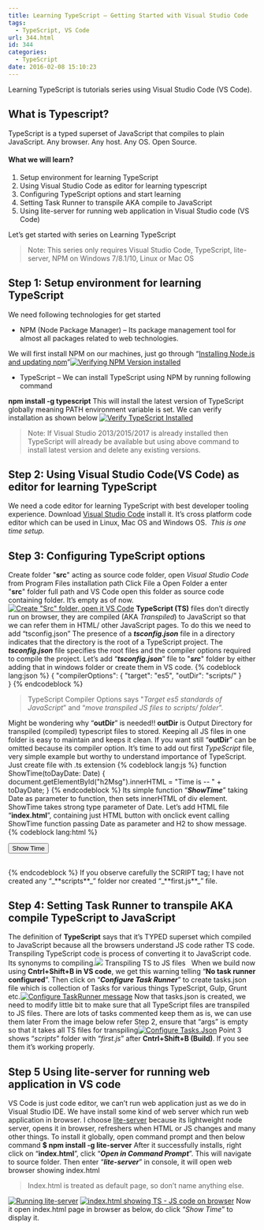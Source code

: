 ```yaml
---
title: Learning TypeScript – Getting Started with Visual Studio Code
tags:
  - TypeScript, VS Code
url: 344.html
id: 344
categories:
  - TypeScript  
date: 2016-02-08 15:10:23
---
```


Learning TypeScript is tutorials series using Visual Studio Code (VS Code).

What is Typescript?
-------------------

TypeScript is a typed superset of JavaScript that compiles to plain JavaScript. Any browser. Any host. Any OS. Open Source.

#### What we will learn?

1.  Setup environment for learning TypeScript
2.  Using Visual Studio Code as editor for learning typescript
3.  Configuring TypeScript options and start learning
4.  Setting Task Runner to transpile AKA compile to JavaScript
5.  Using lite-server for running web application in Visual Studio code (VS Code)

Let’s get started with series on Learning TypeScript

> Note: This series only requires Visual Studio Code, TypeScript, lite-server, NPM on Windows 7/8.1/10, Linux or Mac OS

Step 1: Setup environment for learning TypeScript
-------------------------------------------------

We need following technologies for get started

*   NPM (Node Package Manager) – Its package management tool for almost all packages related to web technologies.

We will first install NPM on our machines, just go through “[Installing Node.js and updating npm](https://docs.npmjs.com/getting-started/installing-node)”[![Verifying NPM Version installed](http://www.mithunvp.com/wp-content/uploads/2016/02/npm-version.png)](http://www.mithunvp.com/wp-content/uploads/2016/02/npm-version.png)

*   TypeScript – We can install TypeScript using NPM by running following command

**npm install -g typescript** This will install the latest version of TypeScript globally meaning PATH environment variable is set. We can verify installation as shown below [![Verify TypeScript Installed](http://www.mithunvp.com/wp-content/uploads/2016/02/typescript-version.png)](http://www.mithunvp.com/wp-content/uploads/2016/02/typescript-version.png)

> Note: If Visual Studio 2013/2015/2017 is already installed then TypeScript will already be available but using above command to install latest version and delete any existing versions.

Step 2: Using Visual Studio Code(VS Code) as editor for learning TypeScript
---------------------------------------------------------------------------

We need a code editor for learning TypeScript with best developer tooling experience. Download [Visual Studio Code](https://code.visualstudio.com/) install it. It’s cross platform code editor which can be used in Linux, Mac OS and Windows OS.  _This is one time setup._

Step 3: Configuring TypeScript options
--------------------------------------

Create folder "**src**" acting as source code folder, open _Visual Studio Code_ from Program Files installation path Click File a Open Folder a enter "**src**" folder full path and VS Code open this folder as source code containing folder. It’s empty as of now. [![Create "Src" folder, open it VS Code](http://www.mithunvp.com/wp-content/uploads/2016/02/vscode-openFolder.png)](http://www.mithunvp.com/wp-content/uploads/2016/02/vscode-openFolder.png) **TypeScript (TS)** files don’t directly run on browser, they are compiled (AKA _Transpiled_) to JavaScript so that we can refer them in HTML/ other JavaScript pages. To do this we need to add “tsconfig.json” The presence of a **_tsconfig.json_** file in a directory indicates that the directory is the root of a TypeScript project. The **_tsconfig.json_** file specifies the root files and the compiler options required to compile the project. Let’s add “_**tsconfig.json**_” file to "**_src_**" folder by either adding that in windows folder or create them in VS code.
{% codeblock lang:json %}
{
    "compilerOptions": {
        "target": "es5", 
        "outDir": "scripts/"
    }    
}
{% endcodeblock %}
> TypeScript Compiler Options says "_Target es5 standards of JavaScript_” and “_move transpiled JS files to scripts/ folder_”.

Might be wondering why “**outDir**” is needed!! **outDir** is Output Directory for transpiled (compiled) typescript files to stored. Keeping all JS files in one folder is easy to maintain and keeps it clean. If you want still “**outDir**” can be omitted because its compiler option. It’s time to add out first _TypeScript_ file, very simple example but worthy to understand importance of TypeScript. Just create file with .ts extension
{% codeblock lang:js %}
function ShowTime(toDayDate: Date) {    
    document.getElementById("h2Msg").innerHTML = "Time is -- " + toDayDate;
}
{% endcodeblock %}
Its simple function “_**ShowTime**_” taking Date as parameter to function, then sets innerHTML of div element. ShowTime takes strong type parameter of Date. Let’s add HTML file “**index.html**”, containing just HTML button with onclick event calling ShowTime function passing Date as parameter and H2 to show message.
{% codeblock lang:html %}
<html>
    <head>
        <script src="scripts/first.js">            
        </script>
    </head>
    <body>
         <button onclick="ShowTime(Date());">Show Time</button>
         </br>
         <h2 id="h2Msg" style="color:red;"></h2>
    </body>
</html>
{% endcodeblock %}
If you observe carefully the SCRIPT tag; I have not created any “_**scripts**_” folder nor created “_**first.js**_” file.

Step 4: Setting Task Runner to transpile AKA compile TypeScript to JavaScript
-----------------------------------------------------------------------------

The definition of **TypeScript** says that it’s TYPED superset which compiled to JavaScript because all the browsers understand JS code rather TS code. Transpiling TypeScript code is process of converting it to JavaScript code. Its synonyms to compiling.[![ ](http://www.mithunvp.com/wp-content/uploads/2016/02/transpiling.png)](http://www.mithunvp.com/wp-content/uploads/2016/02/transpiling.png) Transpiling TS to JS files   When we build now using **Cntrl+Shift+B in VS code**, we get this warning telling “**No task runner configured**”. Then click on “_**Configure Task Runner**_” to create tasks.json file which is collection of Tasks for various things TypeScript, Gulp, Grunt etc.[![Configure TaskRunner message](http://www.mithunvp.com/wp-content/uploads/2016/02/configureTaskRunner.png)](http://www.mithunvp.com/wp-content/uploads/2016/02/configureTaskRunner.png) Now that tasks.json is created, we need to modify little bit to make sure that all TypeScript files are transpiled to JS files. There are lots of tasks commented keep them as is, we can use them later From the image below refer Step 2, ensure that “args” is empty so that it takes all TS files for transpiling[![Configure Tasks.Json](http://www.mithunvp.com/wp-content/uploads/2016/02/settingsArgsArryEmpty.png)](http://www.mithunvp.com/wp-content/uploads/2016/02/settingsArgsArryEmpty.png)  Point 3 shows “_scripts_” folder with “_first.js_” after **Cntrl+Shift+B (Build)**. If you see them it’s working properly.

Step 5 Using lite-server for running web application in VS code
---------------------------------------------------------------

VS Code is just code editor, we can’t run web application just as we do in Visual Studio IDE. We have install some kind of web server which run web application in browser. I choose [lite-server](https://github.com/johnpapa/lite-server) because its lightweight node server, opens it in browser, refreshers when HTML or JS changes and many other things. To install it globally, open command prompt and then below command **$ npm install -g lite-server** After it successfully installs, right click on “**index.html**”, click “_**Open in Command Prompt**_”. This will navigate to source folder. Then enter “_**lite-server**_” in console, it will open web browser showing index.html

> Index.html is treated as default page, so don’t name anything else.

[![Running lite-server](http://www.mithunvp.com/wp-content/uploads/2016/02/open-lite-server.png)](http://www.mithunvp.com/wp-content/uploads/2016/02/open-lite-server.png) [![index.html showing TS - JS code on browser](http://www.mithunvp.com/wp-content/uploads/2016/02/index.html-page-open.png)](http://www.mithunvp.com/wp-content/uploads/2016/02/index.html-page-open.png) Now it open index.html page in browser as below, do click “_Show Time_” to display it.
